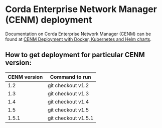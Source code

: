 # Corda Enterprise Network Manager (CENM) deployment

Documentation on Corda Enterprise Network Manager (CENM) can be found at [CENM Deployment with Docker, Kubernetes and Helm charts](https://docs.corda.net/docs/cenm/1.2/deployment-kubernetes.html).

## How to get deployment for particular CENM version:

| CENM version  | Command to run      |
| ------------- |---------------------|
| 1.2           | git checkout v1.2   |
| 1.3           | git checkout v1.3   |
| 1.4           | git checkout v1.4   |
| 1.5           | git checkout v1.5   |
| 1.5.1         | git checkout v1.5.1 |